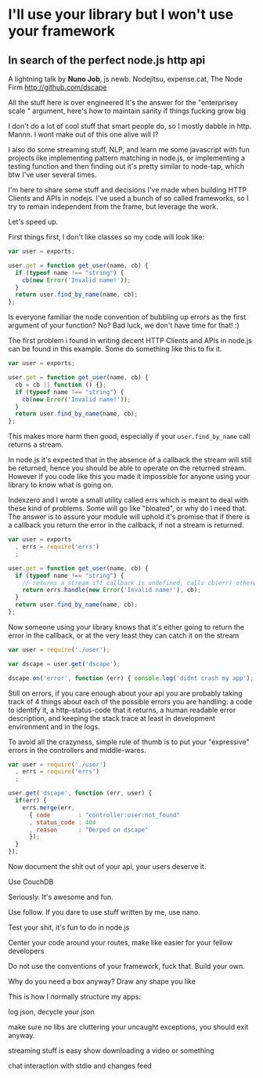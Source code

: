 





# I'll use your library but I won't use your framework

## In search of the perfect node.js http api

A lightning talk by **Nuno Job**, js newb.
Nodejitsu, expense.cat, The Node Firm
http://github.com/dscape




















All the stuff here is over engineered
It's the answer for the "enterprisey scale " argument, here's how to maintain sanity if things fucking grow big













I don't do a lot of cool stuff that smart people do, so I mostly dabble in http. Mannn. I wont make out of this one alive will I?

I also do some streaming stuff, NLP, and learn me some javascript with fun projects like implementing pattern matching in node.js, or implementing a testing function and then finding out it's pretty similar to node-tap, which btw I've user several times.

I'm here to share some stuff and decisions I've made when building HTTP Clients and APIs in nodejs. I've used a bunch of so called frameworks, so I try to remain independent from the frame, but leverage the work.

Let's speed up.

















First things first, I don't like classes so my code will look like:

```js
var user = exports;

user.get = function get_user(name, cb) {
  if (typeof name !== "string") {
    cb(new Error('Invalid name!'));
  }
  return user.find_by_name(name, cb);
};
```

















Is everyone familiar the node convention of bubbling up errors as the first argument of your function? No? Bad luck, we don't have time for that! :)

The first problem i found in writing decent HTTP Clients and APIs in node.js can be found in this example. Some do something like this to fix it.


```js
var user = exports;

user.get = function get_user(name, cb) {
  cb = cb || function () {};
  if (typeof name !== "string") {
    cb(new Error('Invalid name!'));
  }
  return user.find_by_name(name, cb);
};
```

















This makes more harm then good, especially if your `user.find_by_name` call returns a stream.

In node.js it's expected that in the absence of a callback the stream will still be returned, hence you should be able to operate on the returned stream. However if you code like this you made it impossible for anyone using your library to know what is going on.

















Indexzero and I wrote a small utility called errs which is meant to deal with these kind of problems. Some will go like "bloated", or why do I need that. The answer is to assure your module will uphold it's promise that if there is a callback you return the error in the callback, if not a stream is returned.

``` js
var user = exports
  , errs = require('errs')
  ;

user.get = function get_user(name, cb) {
  if (typeof name !== "string") {
    // returns a stream iff callback is undefined, calls cb(err) otherwise
    return errs.handle(new Error('Invalid name!'), cb);
  }
  return user.find_by_name(name, cb);
};
```




























Now someone using your library knows that it's either going to return the error in the callback, or at the very least they can catch it on the stream


``` js
var user = require('./user');

var dscape = user.get('dscape');

dscape.on('error', function (err) { console.log('didnt crash my app'); });
```





















Still on errors, if you care enough about your api you are probably taking track of 4 things about each of the possible errors you are handling: a code to identify it, a http-status-code that it returns, a human readable error description, and keeping the stack trace at least in development environment and in the logs.

To avoid all the crazyness, simple rule of thumb is to put your "expressive" errors in the controllers and middle-wares.

``` js
var user = require('./user')
  , errs = require('errs')
  ;

user.get('dscape', function (err, user) {
  if(err) {
    errs.merge(err, 
      { code        : "controller:user:not_found"
      , status_code : 404
      , reason      : "Derped on dscape"
      });
  }
});
```

Now document the shit out of your api, your users deserve it.
























Use CouchDB

Seriously. It's awesome and fun.

Use follow. If you dare to use stuff written by me, use nano.





























Test your shit, it's fun to do in node.js























Center your code around your routes, make like easier for your fellow developers

































Do not use the conventions of your framework, fuck that.
Build your own.

Why do you need a box anyway? Draw any shape you like

This is how I normally structure my apps:

log json, decycle your json

make sure no libs are cluttering your uncaught exceptions, you should exit anyway.


























streaming stuff is easy
show downloading a video or something

























chat interaction with stdio and changes feed







